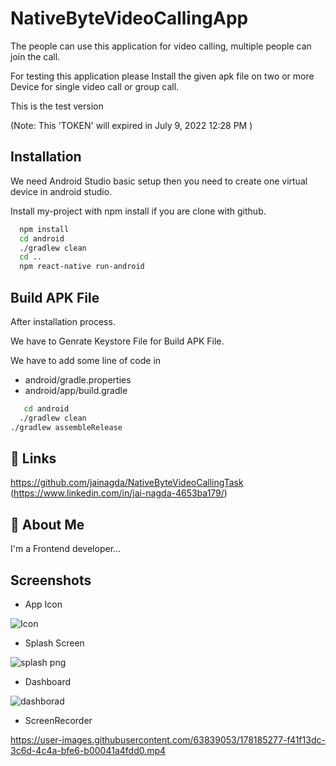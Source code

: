 
# NativeByteVideoCallingApp

The people can use this application for video calling,
multiple people can join the call.
 
For testing this application please Install the given apk file on two or more Device for single video call or group call. 

This is the test version 
 
 (Note: This 'TOKEN' will expired in July 9, 2022 12:28 PM )

## Installation
We need Android Studio basic setup then you need to create one virtual device in android studio.

Install my-project with npm install if you are clone with github. 

```bash
  npm install
  cd android
  ./gradlew clean
  cd ..
  npm react-native run-android
```
    
## Build APK File

After installation process.

We have to Genrate Keystore File for Build APK File.

We have to add some line of code in 
 - android/gradle.properties
 - android/app/build.gradle

```bash
   cd android
  ./gradlew clean
./gradlew assembleRelease
```
## 🔗 Links
https://github.com/jainagda/NativeByteVideoCallingTask
(https://www.linkedin.com/in/jai-nagda-4653ba179/)
  
## 🚀 About Me
I'm a Frontend developer...
  
## Screenshots 
 - App Icon

![Icon](https://user-images.githubusercontent.com/63839053/177988043-bc8c832e-8b51-488b-bca1-81a81b99a8c7.png)

- Splash Screen 

![splash png](https://user-images.githubusercontent.com/63839053/177988057-59613a12-404d-416d-8721-d137c540a45e.png)

- Dashboard 

![dashborad](https://user-images.githubusercontent.com/63839053/177989930-4d017b30-e7ef-4b3a-88b1-b57efa8b881c.jpg)

- ScreenRecorder

https://user-images.githubusercontent.com/63839053/178185277-f41f13dc-3c6d-4c4a-bfe6-b00041a4fdd0.mp4